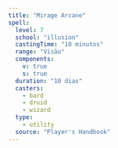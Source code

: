 ```yaml
---
title: "Mirage Arcane"
spell:
  level: 7
  school: "illusion"
  castingTime: "10 minutos"
  range: "Visão"
  components:
    v: true
    s: true
  duration: "10 dias"
  casters:
    - bard
    - druid
    - wizard
  type:
    - utility
  source: "Player's Handbook"
---
```

